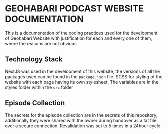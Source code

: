# GEOHABARI PODCAST WEBSITE DOCUMENTATION

This is a documentation of the coding practices used for the development of Geohabari Website with justification for each and every one of them, where the reasons are not obvious. 

##  Technology Stack
NextJS was used in the development of this website, the versions of all the packages used can be found in the `package.json` file.
SCSS for styling of the website with each page having its own stylesheet. The variables are in the styles folder within the `src` folder

## Episode Collection
The secrets for the episode collection are in the secrets of this repository, additionally they were shared with the owner during handover as a txt file over a secure connection. 
Revalidation was set to 5 times in a 24hour cycle.